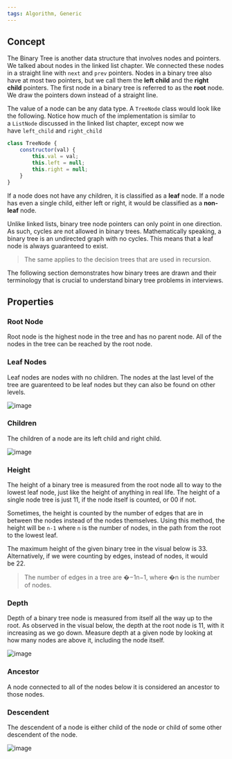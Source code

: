 ```yaml
---
tags: Algorithm, Generic
---
```


## Concept

The Binary Tree is another data structure that involves nodes and pointers. We talked about nodes in the linked list chapter. We connected these nodes in a straight line with `next` and `prev` pointers. Nodes in a binary tree also have at most two pointers, but we call them the **left child** and the **right child** pointers. The first node in a binary tree is referred to as the **root** node. We draw the pointers down instead of a straight line.

The value of a node can be any data type. A `TreeNode` class would look like the following. Notice how much of the implementation is similar to a `ListNode` discussed in the linked list chapter, except now we have `left_child` and `right_child`

```javascript
class TreeNode {
    constructor(val) {
        this.val = val; 
        this.left = null;
        this.right = null; 
    }
}
```

If a node does not have any children, it is classified as a **leaf** node. If a node has even a single child, either left or right, it would be classified as a **non-leaf** node.

Unlike linked lists, binary tree node pointers can only point in one direction. As such, cycles are not allowed in binary trees. Mathematically speaking, a binary tree is an undirected graph with no cycles. This means that a leaf node is always guaranteed to exist.

> The same applies to the decision trees that are used in recursion.

The following section demonstrates how binary trees are drawn and their terminology that is crucial to understand binary tree problems in interviews.


## Properties

### Root Node

Root node is the highest node in the tree and has no parent node. All of the nodes in the tree can be reached by the root node.

### Leaf Nodes

Leaf nodes are nodes with no children. The nodes at the last level of the tree are guarenteed to be leaf nodes but they can also be found on other levels.

![image](https://imagedelivery.net/CLfkmk9Wzy8_9HRyug4EVA/f0796ad8-6c8f-4f31-98f5-0fd627054f00/sharpen=1)

### Children

The children of a node are its left child and right child.

![image](https://imagedelivery.net/CLfkmk9Wzy8_9HRyug4EVA/38be4bc5-a834-4cdb-8c84-c3a4561a1300/sharpen=1)

### Height

The height of a binary tree is measured from the root node all to way to the lowest leaf node, just like the height of anything in real life. The height of a single node tree is just 11, if the node itself is counted, or 00 if not.

Sometimes, the height is counted by the number of edges that are in between the nodes instead of the nodes themselves. Using this method, the height will be `n-1` where `n` is the number of nodes, in the path from the root to the lowest leaf.

The maximum height of the given binary tree in the visual below is 33. Alternatively, if we were counting by edges, instead of nodes, it would be 22.

> The number of edges in a tree are �−1n−1, where �n is the number of nodes.

### Depth

Depth of a binary tree node is measured from itself all the way up to the root. As observed in the visual below, the depth at the root node is 11, with it increasing as we go down. Measure depth at a given node by looking at how many nodes are above it, including the node itself.

![image](https://imagedelivery.net/CLfkmk9Wzy8_9HRyug4EVA/d27fca37-beb3-4a0d-dd1b-08ff3126dc00/sharpen=1)

### Ancestor

A node connected to all of the nodes below it is considered an ancestor to those nodes.

### Descendent

The descendent of a node is either child of the node or child of some other descendent of the node.

![image](https://imagedelivery.net/CLfkmk9Wzy8_9HRyug4EVA/5f054709-b94f-45f6-6e53-baa67ca4e800/sharpen=1)
